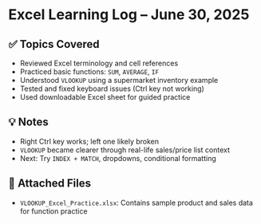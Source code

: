 # Excel Learning Log – June 30, 2025

## ✅ Topics Covered
- Reviewed Excel terminology and cell references
- Practiced basic functions: `SUM`, `AVERAGE`, `IF`
- Understood `VLOOKUP` using a supermarket inventory example
- Tested and fixed keyboard issues (Ctrl key not working)
- Used downloadable Excel sheet for guided practice

## 💡 Notes
- Right Ctrl key works; left one likely broken
- `VLOOKUP` became clearer through real-life sales/price list context
- Next: Try `INDEX + MATCH`, dropdowns, conditional formatting

## 📎 Attached Files
- `VLOOKUP_Excel_Practice.xlsx`: Contains sample product and sales data for function practice
